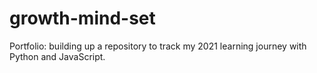 # growth-mind-set
Portfolio: building up a repository to track my 2021 learning journey with Python and JavaScript.
